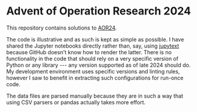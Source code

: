 # Advent of Operation Research 2024

This repository contains solutions to [AOR24](https://advent.bmenendez.com/).

The code is illustrative and as such is kept as simple as possible. I have shared the Jupyter notebooks directly rather than, say, using [jupytext](https://github.com/mwouts/jupytext) because GitHub doesn't know how to render the latter. There is no functionality in the code that should rely on a very specific version of Python or any library --- any version supported as of late 2024 should do. My development environment uses specific versions and linting rules, however I saw to benefit in extracting such configurations for run-once code.

The data files are parsed manually because they are in such a way that using CSV parsers or pandas actually takes more effort.
